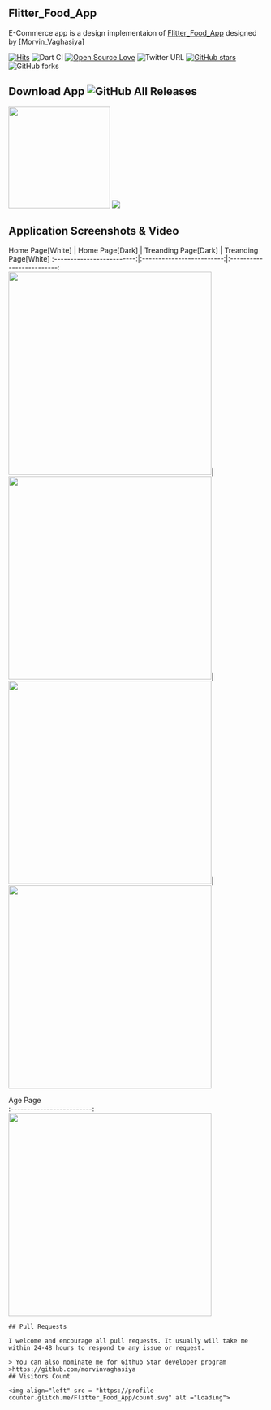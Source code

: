 ## Flitter_Food_App

E-Commerce app is a design implementaion of [Flitter_Food_App](https://user-images.githubusercontent.com/102571616/202905028-b3fc987f-c0c4-40e5-8d7c-ab393974e457.jpg) designed by [Morvin_Vaghasiya]

[![Hits](https://hits.seeyoufarm.com/api/count/incr/badge.svg?url=https%3A%2F%2Fgithub.com%2FTheAlphamerc%2Fflutter_ecommerce_app&count_bg=%2379C83D&title_bg=%23555555&icon=&icon_color=%23E7E7E7&title=hits&edge_flat=false)](https://hits.seeyoufarm.com) ![Dart CI](https://github.com/TheAlphamerc/flutter_ecommerce_app/workflows/Dart%20CI/badge.svg) [![Open Source Love](https://badges.frapsoft.com/os/v2/open-source.svg?v=103)](https://github.com/Thealphamerc/Flutter_Food_App)   ![Twitter URL](https://img.shields.io/twitter/url?style=social&url=https%3A%2F%2Ftwitter.com%2Fthealphamerc) [![GitHub stars](https://img.shields.io/github/stars/Thealphamerc/Flutter_Food_App?style=social)](https://github.com/login?return_to=%2FTheAlphamerc%flutter_ecommerce_app) ![GitHub forks](https://img.shields.io/github/forks/TheAlphamerc/Flutter_Food_App?style=social) 


## Download App ![GitHub All Releases](https://img.shields.io/github/downloads/Thealphamerc/Flutter_Food_App/total?color=green)
<a href="https://drive.google.com/uc?export=download&id=1fTt5A-AiaRQuk_Jb6ZDlfst6F5LK38hQ"><img src="https://playerzon.com/asset/download.png" width="200"></img></a>
<img src="ss/1.png">


## Application Screenshots & Video

  Home Page[White]                 |   Home Page[Dark]        |  Treanding Page[Dark]        |  Treanding Page[White]
:-------------------------:|:-------------------------:|:-------------------------:
<img src="ss/2.png" width="400">|<img src="ss/3.png" width="400">|<img src="ss/4.png" width="400">|<img src="ss/5.png" width="400">



  Age Page                 
:-------------------------:
<img src="ss/5.png" width="400">

```
## Pull Requests

I welcome and encourage all pull requests. It usually will take me within 24-48 hours to respond to any issue or request.

> You can also nominate me for Github Star developer program
>https://github.com/morvinvaghasiya
## Visitors Count

<img align="left" src = "https://profile-counter.glitch.me/Flitter_Food_App/count.svg" alt ="Loading">

